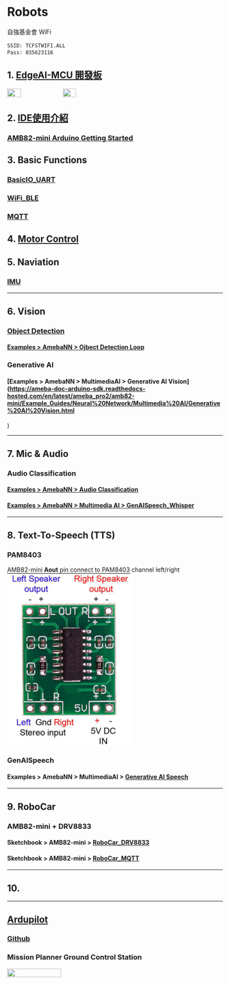 # Robots
自強基金會 WiFi <br>
```
SSID: TCFSTWIFI.ALL
Pass: 035623116
```

## 1. [EdgeAI-MCU 開發板](https://github.com/rkuo2000/Robots/blob/main/MCU.md)

<p>
<img width="25%" height="25%" src="https://github.com/rkuo2000/EdgeAI-AMB82mini/blob/main/assets/AMB82-mini.png?raw=true">
<img width="25%" height="25%" src="https://robotkingdom.com.tw/wp-content/uploads/2024/09/HUB_8735_Ultra-4-510x680.jpg">
</p>

## 2. [IDE使用介紹](https://github.com/rkuo2000/Robots/blob/main/IDE.md)

### [AMB82-mini Arduino Getting Started](https://www.amebaiot.com/zh/amebapro2-amb82-mini-arduino-getting-started/)

## 3. Basic Functions
### [BasicIO_UART](https://github.com/rkuo2000/Robots/blob/main/BasicIO_UART.md)

### [WiFi_BLE](https://github.com/rkuo2000/Robots/blob/main/WiFi_BLE.md)

### [MQTT](https://github.com/rkuo2000/Robots/blob/main/MQTT.md)

## 4. [Motor Control](https://github.com/rkuo2000/Robots/blob/main/PWM.md)

## 5. Naviation
### [IMU](https://github.com/rkuo2000/Robots/blob/main/IMU.md)

---
## 6. Vision

### [Object Detection](https://ameba-doc-arduino-sdk.readthedocs-hosted.com/en/latest/ameba_pro2/amb82-mini/Example_Guides/Neural%20Network/Object%20Detection.html)
#### [Examples > AmebaNN > Ojbect Detection Loop](https://ameba-doc-arduino-sdk.readthedocs-hosted.com/en/latest/ameba_pro2/amb82-mini/Example_Guides/Neural%20Network/Object%20Detection.html)

### Generative AI
#### [Examples > AmebaNN > MultimediaAI > Generative AI Vision](https://ameba-doc-arduino-sdk.readthedocs-hosted.com/en/latest/ameba_pro2/amb82-mini/Example_Guides/Neural%20Network/Multimedia%20AI/Generative%20AI%20Vision.html
)

---
## 7. Mic & Audio

### Audio Classification
#### [Examples > AmebaNN > Audio Classification](https://ameba-doc-arduino-sdk.readthedocs-hosted.com/en/latest/ameba_pro2/amb82-mini/Example_Guides/Neural%20Network/Audio%20Classification.html)

#### [Examples > AmebaNN > Multimedia AI > GenAISpeech_Whisper](https://ameba-doc-arduino-sdk.readthedocs-hosted.com/en/latest/ameba_pro2/amb82-mini/Example_Guides/Neural%20Network/Multimedia%20AI/Generative%20AI%20Speech.html)

---
## 8. Text-To-Speech (TTS)

### PAM8403 
AMB82-mini **Aout** pin connect to PAM8403 channel left/right
![](https://github.com/rkuo2000/Robots/blob/main/assets/PAM8403.png?raw=true)

### GenAISpeech
#### Examples > AmebaNN > MultimediaAI > [Generative AI Speech](https://ameba-doc-arduino-sdk.readthedocs-hosted.com/en/latest/ameba_pro2/amb82-mini/Example_Guides/Neural%20Network/Multimedia%20AI/Generative%20AI%20Speech.html)

---
## 9. RoboCar

### AMB82-mini + DRV8833
#### Sketchbook > AMB82-mini > [RoboCar_DRV8833](https://github.com/rkuo2000/Robots/blob/main/AMB82-mini/RoboCar_DRV8833_PWM/RoboCar_DRV8833_PWM.ino)

#### Sketchbook > AMB82-mini > [RoboCar_MQTT](https://github.com/rkuo2000/Robots/blob/main/AMB82-mini/RoboCar_DRV8833_PWM/RoboCar_DRV8833_MQTT.ino)

---
## 10. 

---
## [Ardupilot](https://ardupilot.org/)

### [Github](https://github.com/ArduPilot/ardupilot/)

### Mission Planner Ground Control Station
<p><img width="50%" height="50%" src="https://ardupilot.org/planner/_images/mp_hud_full.jpg"></p>

